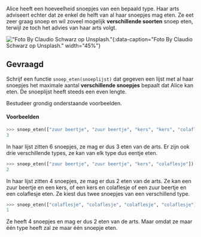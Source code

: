 Alice heeft een hoeveelheid snoepjes van een bepaald type. Haar arts adviseert echter dat ze enkel de helft van al haar snoepjes mag eten. 
Ze eet zeer graag snoep en wil zoveel mogelijk **verschillende soorten** snoep eten, terwijl ze toch het advies van haar arts volgt.

!["Foto By Claudio Schwarz op Unsplash."](media/claudio-schwarz.jpg "Foto By Claudio Schwarz op Unsplash."){:data-caption="Foto By Claudio Schwarz op Unsplash." width="45%"}

## Gevraagd
Schrijf een functie `snoep_eten(snoeplijst)` dat gegeven een lijst met al haar snoepjes het maximale aantal **verschillende snoepjes** bepaalt dat Alice kan eten. De snoeplijst heeft steeds een even lengte.

Bestudeer grondig onderstaande voorbeelden.

#### Voorbeelden

```python
>>> snoep_eten(["zuur beertje", "zuur beertje", "kers", "kers", "colaflesje", "colaflesje"])
3
```
In haar lijst zitten 6 snoepjes, ze mag er dus 3 eten van de arts. Er zijn ook drie verschillende types, ze kan van elk type dus eentje eten.

```python
>>> snoep_eten(["zuur beertje", "zuur beertje", "kers", "colaflesje"])
2
```
In haar lijst zitten 4 snoepjes, ze mag er dus 2 eten van de arts. Ze kan een zuur beertje en een kers, of een kers en colaflesje of een zuur beertje en een colaflesje eten. Ze kiest dus twee snoepjes van een verschillend type.

```python
>>> snoep_eten(["colaflesje", "colaflesje", "colaflesje", "colaflesje"])
1
```
Ze heeft 4 snoepjes en mag er dus 2 eten van de arts. Maar omdat ze maar één type heeft zal ze maar één snoepje eten.